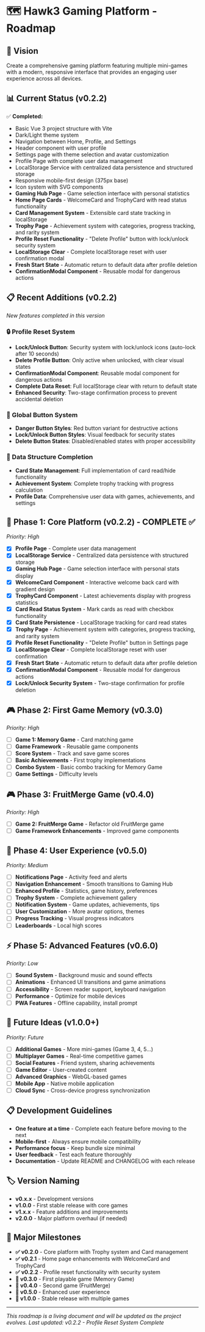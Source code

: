 # 🗺️ Hawk3 Gaming Platform - Roadmap

## 🎯 Vision

Create a comprehensive gaming platform featuring multiple mini-games with a modern, responsive interface that provides an engaging user experience across all devices.

## 📊 Current Status (v0.2.2)

✅ **Completed:**
- Basic Vue 3 project structure with Vite
- Dark/Light theme system
- Navigation between Home, Profile, and Settings
- Header component with user profile
- Settings page with theme selection and avatar customization
- Profile Page with complete user data management
- LocalStorage Service with centralized data persistence and structured storage
- Responsive mobile-first design (375px base)
- Icon system with SVG components
- **Gaming Hub Page** - Game selection interface with personal statistics
- **Home Page Cards** - WelcomeCard and TrophyCard with read status functionality
- **Card Management System** - Extensible card state tracking in localStorage
- **Trophy Page** - Achievement system with categories, progress tracking, and rarity system
- **Profile Reset Functionality** - "Delete Profile" button with lock/unlock security system
- **LocalStorage Clear** - Complete localStorage reset with user confirmation modal
- **Fresh Start State** - Automatic return to default data after profile deletion
- **ConfirmationModal Component** - Reusable modal for dangerous actions

## 📋 Recent Additions (v0.2.2)
*New features completed in this version*

### **🔒 Profile Reset System**
- **Lock/Unlock Button**: Security system with lock/unlock icons (auto-lock after 10 seconds)
- **Delete Profile Button**: Only active when unlocked, with clear visual states
- **ConfirmationModal Component**: Reusable modal component for dangerous actions
- **Complete Data Reset**: Full localStorage clear with return to default state
- **Enhanced Security**: Two-stage confirmation process to prevent accidental deletion

### **🎨 Global Button System**
- **Danger Button Styles**: Red button variant for destructive actions
- **Lock/Unlock Button Styles**: Visual feedback for security states
- **Delete Button States**: Disabled/enabled states with proper accessibility

### **💾 Data Structure Completion**
- **Card State Management**: Full implementation of card read/hide functionality
- **Achievement System**: Complete trophy tracking with progress calculation
- **Profile Data**: Comprehensive user data with games, achievements, and settings

## 🚀 Phase 1: Core Platform (v0.2.2) - COMPLETE ✅
*Priority: High*

- [x] **Profile Page** - Complete user data management
- [x] **LocalStorage Service** - Centralized data persistence with structured storage
- [x] **Gaming Hub Page** - Game selection interface with personal stats display
- [x] **WelcomeCard Component** - Interactive welcome back card with gradient design
- [x] **TrophyCard Component** - Latest achievements display with progress statistics
- [x] **Card Read Status System** - Mark cards as read with checkbox functionality
- [x] **Card State Persistence** - LocalStorage tracking for card read states
- [x] **Trophy Page** - Achievement system with categories, progress tracking, and rarity system
- [x] **Profile Reset Functionality** - "Delete Profile" button in Settings page
- [x] **LocalStorage Clear** - Complete localStorage reset with user confirmation
- [x] **Fresh Start State** - Automatic return to default data after profile deletion
- [x] **ConfirmationModal Component** - Reusable modal for dangerous actions
- [x] **Lock/Unlock Security System** - Two-stage confirmation for profile deletion

## 🎮 Phase 2: First Game Memory (v0.3.0)
*Priority: High*

- [ ] **Game 1: Memory Game** - Card matching game
- [ ] **Game Framework** - Reusable game components
- [ ] **Score System** - Track and save game scores
- [ ] **Basic Achievements** - First trophy implementations
- [ ] **Combo System** - Basic combo tracking for Memory Game
- [ ] **Game Settings** - Difficulty levels

## 🎮 Phase 3: FruitMerge Game (v0.4.0)
*Priority: High*

- [ ] **Game 2: FruitMerge Game** - Refactor old FruitMerge game
- [ ] **Game Framework Enhancements** - Improved game components

## 👤 Phase 4: User Experience (v0.5.0)
*Priority: Medium*

- [ ] **Notifications Page** - Activity feed and alerts
- [ ] **Navigation Enhancement** - Smooth transitions to Gaming Hub
- [ ] **Enhanced Profile** - Statistics, game history, preferences
- [ ] **Trophy System** - Complete achievement gallery
- [ ] **Notification System** - Game updates, achievements, tips
- [ ] **User Customization** - More avatar options, themes
- [ ] **Progress Tracking** - Visual progress indicators
- [ ] **Leaderboards** - Local high scores

## ⚡ Phase 5: Advanced Features (v0.6.0)
*Priority: Low*

- [ ] **Sound System** - Background music and sound effects
- [ ] **Animations** - Enhanced UI transitions and game animations
- [ ] **Accessibility** - Screen reader support, keyboard navigation
- [ ] **Performance** - Optimize for mobile devices
- [ ] **PWA Features** - Offline capability, install prompt

## 🌟 Future Ideas (v1.0.0+)
*Priority: Future*

- [ ] **Additional Games** - More mini-games (Game 3, 4, 5...)
- [ ] **Multiplayer Games** - Real-time competitive games
- [ ] **Social Features** - Friend system, sharing achievements
- [ ] **Game Editor** - User-created content
- [ ] **Advanced Graphics** - WebGL-based games
- [ ] **Mobile App** - Native mobile application
- [ ] **Cloud Sync** - Cross-device progress synchronization

## 📋 Development Guidelines

- **One feature at a time** - Complete each feature before moving to the next
- **Mobile-first** - Always ensure mobile compatibility
- **Performance focus** - Keep bundle size minimal
- **User feedback** - Test each feature thoroughly
- **Documentation** - Update README and CHANGELOG with each release

## 🏷️ Version Naming

- **v0.x.x** - Development versions
- **v1.0.0** - First stable release with core games
- **v1.x.x** - Feature additions and improvements
- **v2.0.0** - Major platform overhaul (if needed)

## 🎉 Major Milestones

- **✅ v0.2.0** - Core platform with Trophy system and Card management
- **✅ v0.2.1** - Home page enhancements with WelcomeCard and TrophyCard
- **✅ v0.2.2** - Profile reset functionality with security system
- **🎯 v0.3.0** - First playable game (Memory Game)
- **🎯 v0.4.0** - Second game (FruitMerge)
- **🎯 v0.5.0** - Enhanced user experience
- **🎯 v1.0.0** - Stable release with multiple games

---

*This roadmap is a living document and will be updated as the project evolves. Last updated: v0.2.2 - Profile Reset System Complete*